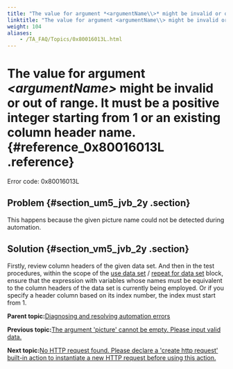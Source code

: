 ```yaml
--- 
title: "The value for argument *<argumentName\\>* might be invalid or out of range. It must be a positive integer starting from 1 or an existing column header name."
linktitle: "The value for argument <argumentName\\> might be invalid or out of range. It must be a positive integer starting from 1 or an existing column header name."
weight: 104
aliases: 
    - /TA_FAQ/Topics/0x80016013L.html
---
```

# The value for argument *<argumentName\>* might be invalid or out of range. It must be a positive integer starting from 1 or an existing column header name. {#reference_0x80016013L .reference}

Error code: 0x80016013L

## Problem {#section_um5_jvb_2y .section}

This happens because the given picture name could not be detected during automation.

## Solution {#section_vm5_jvb_2y .section}

Firstly, review column headers of the given data set. And then in the test procedures, within the scope of the [use data set](../../TA_Automation/Topics/bia_use_data_set.html) / [repeat for data set](../../TA_Automation/Topics/bia_repeat_for_data_set.html) block, ensure that the expression with variables whose names must be equivalent to the column headers of the data set is currently being employed. Or if you specify a header column based on its index number, the index must start from 1.

**Parent topic:**[Diagnosing and resolving automation errors](../../TA_FAQ/Topics/faq.automation_error.html)

**Previous topic:**[The argument 'picture' cannot be empty. Please input valid data.](../../TA_FAQ/Topics/0x80010D06L.html)

**Next topic:**[No HTTP request found. Please declare a 'create http request' built-in action to instantiate a new HTTP request before using this action.](../../TA_FAQ/Topics/0x80017001L.html)

